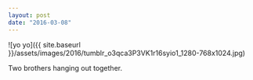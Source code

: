 ```yaml
---
layout: post
date: "2016-03-08"
---
```


![yo yo]({{ site.baseurl }}/assets/images/2016/tumblr_o3qca3P3VK1r16syio1_1280-768x1024.jpg)

Two brothers hanging out together.

